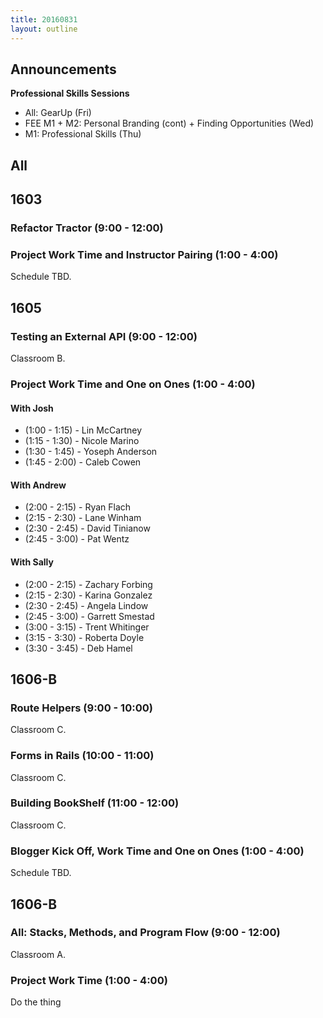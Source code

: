 ```yaml
---
title: 20160831
layout: outline
---
```


## Announcements
**Professional Skills Sessions**

* All: GearUp (Fri)
* FEE M1 + M2: Personal Branding (cont) + Finding Opportunities (Wed)
* M1: Professional Skills (Thu)

## All

## 1603

### Refactor Tractor (9:00 - 12:00)

### Project Work Time and Instructor Pairing (1:00 - 4:00)

Schedule TBD.


## 1605

### Testing an External API (9:00 - 12:00)

Classroom B.

### Project Work Time and One on Ones (1:00 - 4:00)

#### With Josh

* (1:00 - 1:15) - Lin McCartney
* (1:15 - 1:30) - Nicole Marino
* (1:30 - 1:45) - Yoseph Anderson
* (1:45 - 2:00) - Caleb Cowen

#### With Andrew

* (2:00 - 2:15) - Ryan Flach
* (2:15 - 2:30) - Lane Winham
* (2:30 - 2:45) - David Tinianow
* (2:45 - 3:00) - Pat Wentz

#### With Sally

* (2:00 - 2:15) - Zachary Forbing
* (2:15 - 2:30) - Karina Gonzalez
* (2:30 - 2:45) - Angela Lindow
* (2:45 - 3:00) - Garrett Smestad
* (3:00 - 3:15) - Trent Whitinger
* (3:15 - 3:30) - Roberta Doyle
* (3:30 - 3:45) - Deb Hamel


## 1606-B

### Route Helpers (9:00 - 10:00)

Classroom C.

### Forms in Rails (10:00 - 11:00)

Classroom C.

### Building BookShelf (11:00 - 12:00)

Classroom C.

### Blogger Kick Off, Work Time and One on Ones (1:00 - 4:00)

Schedule TBD.


## 1606-B

### All: Stacks, Methods, and Program Flow (9:00 - 12:00)

Classroom A.

### Project Work Time (1:00 - 4:00)

Do the thing
